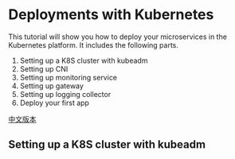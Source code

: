 # Deployments with Kubernetes

This tutorial will show you how to deploy your microservices in the Kubernetes platform. It includes the following parts.

1. Setting up a K8S cluster with kubeadm
2. Setting up CNI
3. Setting up monitoring service
4. Setting up gateway
5. Setting up logging collector
6. Deploy your first app

[中文版本](README.cn.md)

## Setting up a K8S cluster with kubeadm

